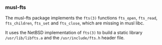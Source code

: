 ### musl-fts

The musl-fts package implements the `fts(3)` functions
`fts_open`, `fts_read`, `fts_children`, `fts_set` and `fts_close`,
which are missing in musl libc.

It uses the NetBSD implementation of `fts(3)` to build a static
library `/usr/lib/libfts.a` and the `/usr/include/fts.h` header file.
